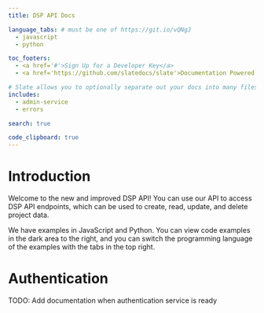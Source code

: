```yaml
---
title: DSP API Docs

language_tabs: # must be one of https://git.io/vQNgJ
  - javascript
  - python

toc_footers:
  - <a href='#'>Sign Up for a Developer Key</a>
  - <a href='https://github.com/slatedocs/slate'>Documentation Powered by Slate</a>

# Slate allows you to optionally separate out your docs into many files...just save them to the "includes" folder and add them here. Files are included in the order listed.
includes:
  - admin-service
  - errors

search: true

code_clipboard: true
---
```


# Introduction

Welcome to the new and improved DSP API! You can use our API to access DSP API endpoints, which can be used to create, read, update, and delete project data.

We have examples in JavaScript and Python. You can view code examples in the dark area to the right, and you can switch the programming language of the examples with the tabs in the top right.

# Authentication

TODO: Add documentation when authentication service is ready
